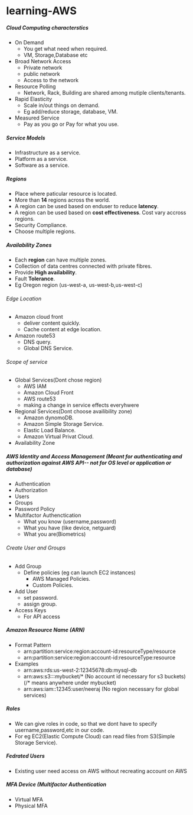 # learning-AWS

##### Cloud Computing characterstics
* On Demand
  * You get what need when required.
  * VM, Storage,Database etc
* Broad Network Access
  * Private network
  * public network
  * Access to the network
* Resource Polling
  * Network, Rack, Building are shared among mutiple clients/tenants.
* Rapid Elasticity
  * Scale in/out things on demand.
  * Eg add/reduce storage, database, VM.
* Measured Service
  * Pay as you go or Pay for what you use.


##### Service Models
* Infrastructure as a service.  
* Platform as a service.
* Software as a service.

##### Regions
* Place where paticular resource is located.
* More than **14** regions across the world.
* A region can be used based on enduser to reduce **latency**.
* A region can be used based on **cost effectiveness**. Cost vary accross regions.
* Security Compliance.
* Choose multiple regions.

##### Availability Zones
* Each **region** can have multiple zones.
* Collection of data centres connected with private fibres.
* Provide **High availability**.
* Fault **Tolerance**.
* Eg Oregon region (us-west-a, us-west-b,us-west-c)

###### Edge Location
* Amazon cloud front
  * deliver content quickly.
  * Cache content at edge location.
* Amazon route53
  * DNS query.
  * Global DNS Service.
###### Scope of service
* Global Services(Dont chose region)
  * AWS IAM
  * Amazon Cloud Front
  * AWS route53
  * making a change in service effects everyhwere
* Regional Services(Dont choose availibility zone)
  * Amazon dynomoDB.
  * Amazon Simple Storage Service.
  * Elastic Load Balance.
  * Amazon Virtual Privat Cloud.
* Availability Zone


##### AWS **Identity and Access Management** (Meant for authenticating and authorization against AWS API-- not for OS level or application or database)
* Authentication
* Authorization
* Users
* Groups
* Password Policy
* Multifactor Authenctication
  * What you know (username,password)
  * What you have (like device, netguard)
  * What you are(Biometrics)
  
###### Create User and Groups
* Add Group
  * Define policies (eg can launch EC2 instances)
    * AWS Managed Policies.
    * Custom Policies.
* Add User
  * set password.
  * assign group.
* Access Keys 
  * For API access
##### Amazon Resource Name (ARN)
* Format Pattern
  * arn:partition:service:region:account-id:resourceType/resource
  * arn:partition:service:region:account-id:resourceType:resource
* Examples
  * arn:aws:rds:us-west-2:12345678:db:mysql-db
  * arn:aws:s3:::mybucket/*  (No account id necessary for s3 buckets) (/* means anywhere under mybucket)
  * arn:aws:iam::12345:user/neeraj (No region necessary for global services)
##### Roles
 * We can give roles in code, so that we dont have to specify username,password,etc in our code.
 * For eg EC2(Elastic Compute Cloud) can read files from S3(Simple Storage Service).
##### Fedrated Users
* Existing user need access on AWS without recreating account on AWS

##### MFA Device (Multifactor Authentication
* Virtual MFA
* Physical MFA
